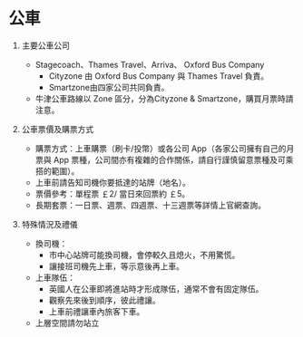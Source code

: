 # 公車


1. 主要公車公司
    * Stagecoach、Thames Travel、Arriva、 Oxford Bus Company
        * Cityzone 由 Oxford Bus Company 與 Thames Travel 負責。
        * Smartzone由四家公司共同負責。
    * 牛津公車路線以 Zone 區分，分為Cityzone & Smartzone，購買月票時請注意。
      
1. 公車票價及購票方式
    * 購票方式：上車購票（刷卡/投幣）或各公司 App（各家公司擁有自己的月票與 App 票種，公司間亦有複雜的合作關係，請自行謹慎留意票種及可乘搭的範圍）。
    * 上車前請告知司機你要抵達的站牌（地名）。
    * 票價參考：單程票 ￡2/ 當日來回票約 ￡5。
    * 長期套票：一日票、週票、四週票、十三週票等詳情上官網查詢。
   
1. 特殊情況及禮儀
    * 換司機：
        * 市中心站牌可能換司機，會停較久且熄火，不用驚慌。
        * 讓接班司機先上車，等示意後再上車。
    * 上車隊伍：
        * 英國人在公車即將進站時才形成隊伍，通常不會有固定隊伍。
        * 觀察先來後到順序，彼此禮讓。
        * 上車前禮讓車內旅客下車。
    * 上層空間請勿站立
